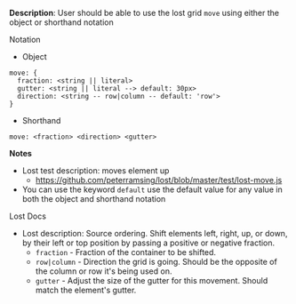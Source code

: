 __Description__: User should be able to use the lost grid `move` using either the object or shorthand notation

Notation
- Object
```
move: {
  fraction: <string || literal>
  gutter: <string || literal --> default: 30px>
  direction: <string -- row|column -- default: 'row'>
}
```
- Shorthand
```
move: <fraction> <direction> <gutter>
```

__Notes__

- Lost test description: moves element up
    + https://github.com/peterramsing/lost/blob/master/test/lost-move.js
- You can use the keyword `default` use the default value for any value in both the object and shorthand notation

Lost Docs
- Lost description: Source ordering. Shift elements left, right, up, or down, by their left or top position by passing a positive or negative fraction.
    + `fraction` - Fraction of the container to be shifted.
    + `row|column` - Direction the grid is going. Should be the opposite of the column or row it's being used on.
    + `gutter` - Adjust the size of the gutter for this movement. Should match the element's gutter.
